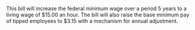 This bill will increase the federal minimum wage over a period 5 years to a living wage of $15.00 an hour. The bill will also raise the base minimum pay of tipped employees to $3.15 with a mechanism for annual adjustment.
